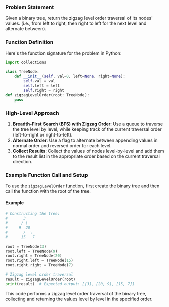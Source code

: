 ### Problem Statement
Given a binary tree, return the zigzag level order traversal of its nodes' values. (i.e., from left to right, then right to left for the next level and alternate between).

### Function Definition
Here's the function signature for the problem in Python:

```python
import collections

class TreeNode:
    def __init__(self, val=0, left=None, right=None):
        self.val = val
        self.left = left
        self.right = right
def zigzagLevelOrder(root: TreeNode):
    pass
```

### High-Level Approach
1. **Breadth-First Search (BFS) with Zigzag Order**: Use a queue to traverse the tree level by level, while keeping track of the current traversal order (left-to-right or right-to-left).
2. **Alternate Order**: Use a flag to alternate between appending values in normal order and reversed order for each level.
3. **Collect Results**: Collect the values of nodes level-by-level and add them to the result list in the appropriate order based on the current traversal direction.

### Example Function Call and Setup
To use the `zigzagLevelOrder` function, first create the binary tree and then call the function with the root of the tree.

#### Example
```python
# Constructing the tree:
#       3
#      / \
#     9  20
#       /  \
#      15   7

root = TreeNode(3)
root.left = TreeNode(9)
root.right = TreeNode(20)
root.right.left = TreeNode(15)
root.right.right = TreeNode(7)

# Zigzag level order traversal
result = zigzagLevelOrder(root)
print(result)  # Expected output: [[3], [20, 9], [15, 7]]
```

This code performs a zigzag level order traversal of the binary tree, collecting and returning the values level by level in the specified order.
